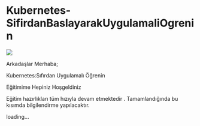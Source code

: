 # Kubernetes-SifirdanBaslayarakUygulamaliOgrenin

<html>
<body>

<p>
<img src="https://kubernetes.io/images/kubernetes-horizontal-color.png">
</a>
</p>

</body>
</html>
Arkadaşlar Merhaba;<p>
Kubernetes:Sıfırdan Uygulamalı Öğrenin<p>
Eğitimime Hepiniz Hoşgeldiniz <p>

Eğitim hazırlıkları tüm hızıyla devam etmektedir . Tamamlandığında bu kısımda bilgilendirme yapılacaktır.

loading...

